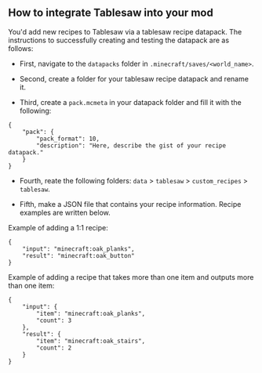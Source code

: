 ## How to integrate Tablesaw into your mod

You'd add new recipes to Tablesaw via a tablesaw recipe datapack. The instructions to successfully creating and testing the datapack are as follows:

- First, navigate to the `datapacks` folder in `.minecraft/saves/<world_name>`.

- Second, create a folder for your tablesaw recipe datapack and rename it.

- Third, create a `pack.mcmeta` in your datapack folder and fill it with the following:
```
{
    "pack": {
        "pack_format": 10,
        "description": "Here, describe the gist of your recipe datapack."
    }
}
```

- Fourth, reate the following folders: `data` > `tablesaw` > `custom_recipes` > `tablesaw`.

- Fifth, make a JSON file that contains your recipe information. Recipe examples are written below.


Example of adding a 1:1 recipe:
```
{
    "input": "minecraft:oak_planks",
    "result": "minecraft:oak_button"
}
```

Example of adding a recipe that takes more than one item and outputs more than one item:
```
{
    "input": {
        "item": "minecraft:oak_planks",
        "count": 3
    },
    "result": {
        "item": "minecraft:oak_stairs",
        "count": 2
    }
}
```
